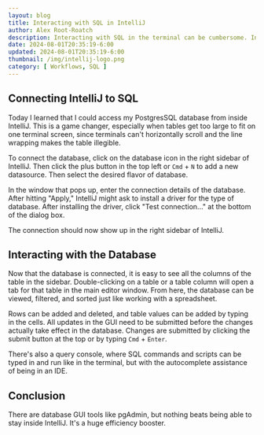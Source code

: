 ```yaml
---
layout: blog
title: Interacting with SQL in IntelliJ
author: Alex Root-Roatch
description: Interacting with SQL in the terminal can be cumbersome. InitelliJ provides a snazzy GUI to make things easier.
date: 2024-08-01T20:35:19-6:00
updated: 2024-08-01T20:35:19-6:00
thumbnail: /img/intellij-logo.png
category: [ Workflows, SQL ]
---
```


## Connecting IntelliJ to SQL

Today I learned that I could access my PostgresSQL database from inside IntelliJ. This is a game changer, especially
when tables get too large to fit on one terminal screen, since terminals can't horizontally scroll and the line wrapping
makes the table illegible.

To connect the database, click on the database icon in the right sidebar of IntelliJ. Then click the plus button in the
top left or `Cmd` + `N` to add a new datasource. Then select the desired flavor of database.

In the window that pops up, enter the connection details of the database. After hitting "Apply," IntelliJ might ask to
install a driver for the type of database. After installing the driver, click "Test connection..." at the bottom of the
dialog box.

The connection should now show up in the right sidebar of IntelliJ.

## Interacting with the Database

Now that the database is connected, it is easy to see all the columns of the table in the sidebar. Double-clicking on a
table or a table column will open a tab for that table in the main editor window. From here, the database can be viewed,
filtered, and sorted just like working with a spreadsheet.

Rows can be added and deleted, and table values can be added by typing in the cells. All updates in the GUI need to be
submitted before the changes actually take effect in the database. Changes are submitted by clicking the submit button
at the top or by typing `Cmd` + `Enter`.

There's also a query console, where SQL commands and scripts can be typed in and run like in the terminal, but with the
autocomplete assistance of being in an IDE.

## Conclusion

There are database GUI tools like pgAdmin, but nothing beats being able to stay inside IntelliJ. It's a huge efficiency booster. 



